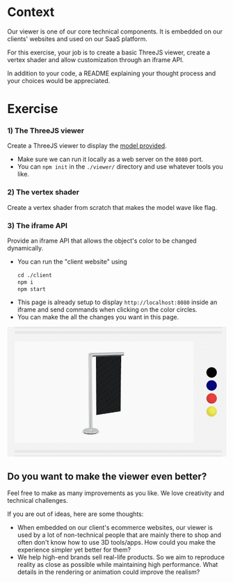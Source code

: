 # Context
Our viewer is one of our core technical components. It is embedded on our clients' websites and used on our SaaS platform.

For this exercise, your job is to create a basic ThreeJS viewer, create a vertex shader and allow customization through an iframe API.

In addition to your code, a README explaining your thought process and your choices would be appreciated.


# Exercise

### 1) The ThreeJS viewer
Create a ThreeJS viewer to display the [model provided](./attachments/flagvv.zip).
- Make sure we can run it locally as a web server on the `8080` port.
- You can `npm init` in the `./viewer/` directory and use whatever tools you like.

### 2) The vertex shader
Create a vertex shader from scratch that makes the model wave like flag.

### 3) The iframe API
Provide an iframe API that allows the object's color to be changed dynamically.

- You can run the "client website" using
  ```
  cd ./client
  npm i
  npm start
  ```
- This page is already setup to display `http://localhost:8080` inside an iframe and send commands when clicking on the color circles.
- You can make the all the changes you want in this page.

![](./attachments/iframe-api-demo.gif)

## Do you want to make the viewer even better?
Feel free to make as many improvements as you like. We love creativity and technical challenges.

If you are out of ideas, here are some thoughts:

- When embedded on our client's ecommerce websites, our viewer is used by a lot of non-technical people that are mainly there to shop and often don't know how to use 3D tools/apps. How could you make the experience simpler yet better for them?
- We help high-end brands sell real-life products. So we aim to reproduce reality as close as possible while maintaining high performance. What details in the rendering or animation could improve the realism?